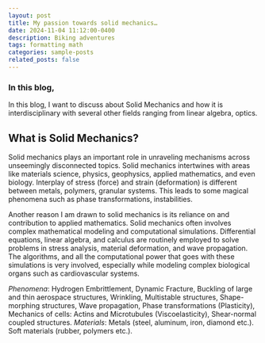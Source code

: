 ```yaml
---
layout: post
title: My passion towards solid mechanics…
date: 2024-11-04 11:12:00-0400
description: Biking adventures
tags: formatting math
categories: sample-posts
related_posts: false
---
```


### In this blog,

In this blog, I want to discuss about Solid Mechanics and how it is interdisciplinary with several other fields ranging from linear algebra, optics.

## What is Solid Mechanics?

Solid mechanics plays an important role in unraveling mechanisms across unseemingly disconnected topics. Solid mechanics intertwines with areas like materials science, physics, geophysics, applied mathematics, and even biology. Interplay of stress (force) and strain (deformation) is different between metals, polymers, granular systems. This leads to some magical phenomena such as phase transformations, instabilities.

Another reason I am drawn to solid mechanics is its reliance on and contribution to applied mathematics. Solid mechanics often involves complex mathematical modeling and computational simulations. Differential equations, linear algebra, and calculus are routinely employed to solve problems in stress analysis, material deformation, and wave propagation. The algorithms, and all the computational power that goes with these simulations is very involved, especially while modeling complex biological organs such as cardiovascular systems.

_Phenomena_: Hydrogen Embrittlement, Dynamic Fracture, Buckling of large and thin aerospace structures, Wrinkling, Multistable structures, Shape-morphing structures, Wave propagation, Phase transformations (Plasticity), Mechanics of cells: Actins and Microtubules (Viscoelasticity), Shear-normal coupled structures.
_Materials_: Metals (steel, aluminum, iron, diamond etc.). Soft materials (rubber, polymers etc.).
